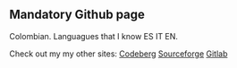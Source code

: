 ## Mandatory Github page
Colombian. Languagues that I know ES IT EN.

Check out my my other sites:
[Codeberg](https://codeberg.org/luzxyz/)
[Sourceforge](https://sourceforge.net/u/luzxyz/profile)
[Gitlab](gitlab.com/luzxyz/)
